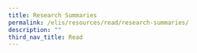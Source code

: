 ```yaml
---
title: Research Summaries
permalink: /elis/resources/read/research-summaries/
description: ""
third_nav_title: Read
---
```

